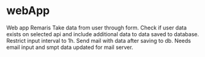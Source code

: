 # webApp
Web app Remaris
Take data from user through form. Check if user data exists on selected api and include additional data to data saved to database. 
Restrict input interval to 1h. 
Send mail with data after saving to db.
Needs email input and smpt data updated for mail server.
